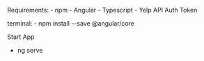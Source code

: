 Requirements:
    - npm
    - Angular
    - Typescript
    - Yelp API Auth Token

terminal:
    - npm install --save @angular/core


Start App
- ng serve